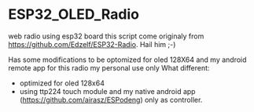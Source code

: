# ESP32_OLED_Radio
web radio using esp32 board
this script come originaly from https://github.com/Edzelf/ESP32-Radio. Hail him ;-)

Has some modifications to be optomized for oled 128X64 and my android remote app for this radio my personal use only
What different:
- optimized for oled 128x64
- using ttp224 touch module and my native android app (https://github.com/airasz/ESPodeng) only as controller. 
